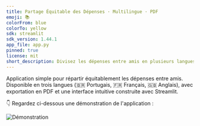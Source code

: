 ```yaml
---
title: Partage Équitable des Dépenses · Multilingue · PDF
emoji: 📚
colorFrom: blue
colorTo: yellow
sdk: streamlit
sdk_version: 1.44.1
app_file: app.py
pinned: true
license: mit
short_description: Divisez les dépenses entre amis en plusieurs langues avec export PDF
---
```


Application simple pour répartir équitablement les dépenses entre amis.  
Disponible en trois langues (🇧🇷 Portugais, 🇫🇷 Français, 🇬🇧 Anglais), avec exportation en PDF et une interface intuitive construite avec Streamlit.

👇 Regardez ci-dessous une démonstration de l'application :

![Démonstration](https://raw.githubusercontent.com/arthurcornelio88/divisao_contas_multilingue/main/demo.gif)
